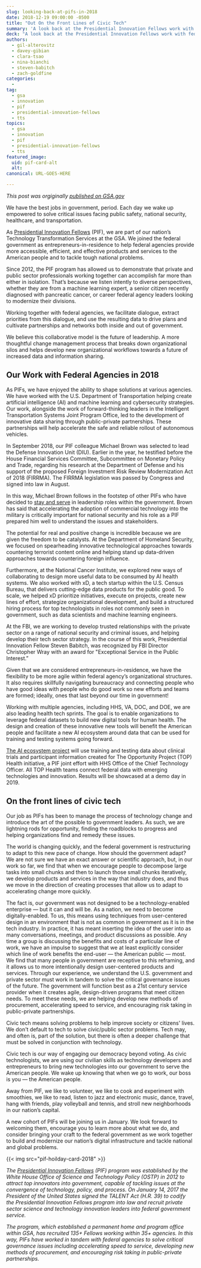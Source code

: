 ```yaml
---
slug: looking-back-at-pifs-in-2018
date: 2018-12-19 09:00:00 -0500
title: "Out On the Front Lines of Civic Tech"
summary: 'A look back at the Presidential Innovation Fellows work with federal agencies in 2018.'
deck: "A look back at the Presidential Innovation Fellows work with federal agencies in 2018."
authors:
  - gil-alterovitz
  - davey-gibian
  - clara-tsao
  - nina-bianchi
  - steven-babitch
  - zach-goldfine
categories:
  -
tag:
  - gsa
  - innovation
  - pif
  - presidential-innovation-fellows
  - tts
topics:
  - gsa
  - innovation
  - pif
  - presidential-innovation-fellows
  - tts
featured_image:
  uid: pif-card-alt
  alt:
canonical: URL-GOES-HERE

---
```


_This post was orgiginally [published on GSA.gov](URL-GOES-HERE)_


We have the best jobs in government, period. Each day we wake up empowered to solve critical issues facing public safety, national security, healthcare, and transportation.

As [Presidential Innovation Fellows](https://presidentialinnovationfellows.gov/) (PIF), we are part of our nation’s Technology Transformation Services at the GSA. We joined the federal government as entrepreneurs-in-residence to help  federal agencies provide more accessible, efficient, and effective products and services to the American people and to tackle tough national problems.

Since 2012, the PIF program has allowed us to demonstrate that private and public sector professionals working together can accomplish far more than either in isolation. That’s because we listen intently to diverse perspectives, whether they are from a machine learning expert, a senior citizen recently diagnosed with pancreatic cancer, or career federal agency leaders looking to modernize their divisions.

Working together with federal agencies, we facilitate dialogue, extract priorities from this dialogue, and use the resulting data to drive plans and cultivate partnerships and networks both inside and out of government.

We believe this collaborative model is the future of leadership. A more thoughtful change management process that breaks down organizational silos and helps develop new organizational workflows towards a future of increased data and information sharing.

## Our Work with Federal Agencies in 2018

As PIFs, we have enjoyed the ability to shape solutions at various agencies. We have worked with the U.S. Department of Transportation helping create artificial intelligence (AI) and machine learning and cybersecurity strategies. Our work, alongside the work of forward-thinking leaders in the Intelligent Transportation Systems Joint Program Office, led to the development of innovative data sharing through public-private partnerships. These partnerships will help accelerate the safe and reliable rollout of autonomous vehicles.

In September 2018, our PIF colleague Michael Brown was selected to lead the Defense Innovation Unit (DIU). Earlier in the year, he testified before the House Financial Services Committee, Subcommittee on Monetary Policy and Trade, regarding his research at the Department of Defense and his support of the proposed Foreign Investment Risk Review Modernization Act of 2018 (FIRRMA). The FIRRMA legislation was passed by Congress and signed into law in August.


In this way, Michael Brown follows in the footstep of other PIFs who have decided to [stay and serve](https://www.fedscoop.com/presidential-innovation-fellows-pifs-why-they-stay/) in leadership roles within the government. Brown has said that accelerating the adoption of commercial technology into the military is critically important for national security and his role as a PIF prepared him well to understand the issues and stakeholders.

The potential for real and positive change is incredible because we are given the freedom to be catalysts. At the Department of Homeland Security, we focused on spearheading innovative technological approaches towards countering terrorist content online and helping stand up data-driven approaches towards countering foreign influence.

Furthermore, at the National Cancer Institute, we explored new ways of collaborating to design more useful data to be consumed by AI health systems. We also worked with xD, a tech startup within the U.S. Census Bureau, that delivers cutting-edge data products for the public good. To scale, we helped xD prioritize initiatives, execute on projects, create new lines of effort, strategize organizational development, and build a structured hiring process for top technologists in roles not commonly seen in government, such as data scientists and machine learning engineers.

At the FBI, we are working to develop trusted relationships with the private sector on a range of national security and criminal issues, and helping develop their tech sector strategy. In the course of this work, Presidential Innovation Fellow Steven Babitch, was recognized by FBI Director Christopher Wray with an award for "Exceptional Service in the Public Interest.”

Given that we are considered entrepreneurs-in-residence, we have the flexibility to be more agile within federal agency’s organizational structures. It also requires  skillfully navigating bureaucracy and connecting people who have good ideas with people who do good work so new efforts and teams are formed; ideally, ones that last beyond our time in government!

Working with multiple agencies, including HHS, VA, DOC, and DOE, we are also leading health tech sprints. The goal is to enable organizations to leverage federal datasets to build new digital tools for human health. The design and creation of these innovative new tools will benefit the American people and facilitate a new AI ecosystem around data that can be used for training and testing systems going forward.

[The AI ecosystem project](https://digital.gov/2018/11/02/health-tech-sprint-aims-at-improving-care-access-experience/) will use training and testing data about clinical trials and participant information created for The Opportunity Project (TOP) Health initiative, a PIF joint effort with HHS Office of the Chief Technology Officer. All TOP Health teams connect federal data with emerging technologies and innovation. Results will be showcased at a demo day in 2019.

## On the front lines of civic tech

Our job as PIFs has been to manage the process of technology change and introduce the art of the possible to government leaders. As such, we are lightning rods for opportunity, finding the roadblocks to progress and helping organizations find and remedy these issues.

The world is changing quickly, and the federal government is restructuring to adapt to this new pace of change. How should the government adapt? We are not sure we have an exact answer or scientific approach, but, in our work so far, we find that when we encourage people to decompose large tasks into small chunks and then to launch those small chunks iteratively, we develop products and services in the way that industry does, and thus we move in the direction of creating processes that allow us to adapt to accelerating change more quickly.

The fact is, our government was not designed to be a technology-enabled enterprise — but it can and will be. As a nation, we need to become digitally-enabled. To us, this means using techniques from user-centered design in an environment that is not as common in government as it is in the tech industry. In practice, it has meant inserting the idea of the user into as many conversations, meetings, and product discussions as possible. Any time a group is discussing the benefits and costs of a particular line of work, we have an impulse to suggest that we at least explicitly consider which line of work benefits the end-user — the American public — most. We find that many people in government are receptive to this reframing, and it allows us to more intentionally design user-centered products and services.
Through our experience, we understand the U.S. government and private sector must work in tandem to solve the critical governance issues of the future. The government will function best as a 21st century service provider when it creates agile, design-driven programs that meet citizen needs. To meet these needs, we are helping develop new methods of procurement, accelerating speed to service, and encouraging risk taking in public-private partnerships.

Civic tech means solving problems to help improve society or citizens' lives. We don't default to tech to solve civic/public sector problems. Tech may, and often is, part of the solution, but there is often a deeper challenge that must be solved in conjunction with technology.

Civic tech is our way of engaging our democracy beyond voting. As civic technologists, we are using our civilian skills as technology developers and entrepreneurs to bring new technologies into our government to serve the American people. We wake up knowing that when we go to work, our boss is you — the American people.

Away from PIF, we like to volunteer, we like to cook and experiment with smoothies, we like to read, listen to jazz and electronic music, dance, travel, hang with friends, play volleyball and tennis, and stroll new neighborhoods in our nation’s capital.

A new cohort of PIFs will be joining us in January. We look forward to welcoming them, encourage you to learn more about what we do, and consider bringing your craft to the federal government as we work together to build and modernize our nation’s digital infrastructure and tackle national and global problems.

{{< img src="pif-hoilday-card-2018" >}}

_The [Presidential Innovation Fellows](https://presidentialinnovationfellows.gov/) (PIF) program was established by the White House Office of Science and Technology Policy (OSTP) in 2012 to attract top innovators into government, capable of tackling issues at the convergence of technology, policy, and process. On January 14, 2017  the President of the United States signed the TALENT Act (H.R. 39) to codify the Presidential Innovation Fellows program into law and recruit private sector science and technology innovation leaders into federal government service._

_The program, which established a permanent home and program office within GSA, has recruited 135+ Fellows working within 35+ agencies. In this way, PIFs have worked in tandem with federal agencies to solve critical governance issues including accelerating speed to service, developing new methods of procurement, and encouraging risk taking in public-private partnerships._
